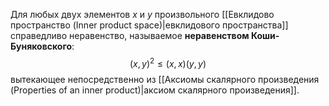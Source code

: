 Для любых двух элементов $x$ и $y$ произвольного [[Евклидово пространство (Inner product space)|евклидового пространства]] справедливо неравенство, называемое **неравенством Коши-Буняковского**:$$(x,y)^2\leq(x,x)(y,y)$$вытекающее непосредственно из [[Аксиомы скалярного произведения (Properties of an inner product)|аксиом скалярного произведения]].